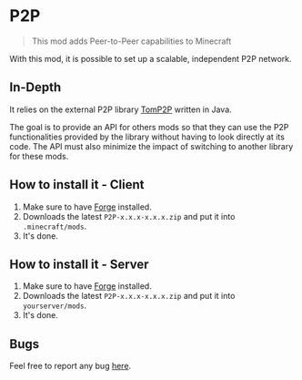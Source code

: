# P2P

> This mod adds Peer-to-Peer capabilities to Minecraft

With this mod, it is possible to set up a scalable, independent P2P network.

## In-Depth

It relies on the external P2P library [TomP2P](http://tomp2p.net/) written in Java.

The goal is to provide an API for others mods so that they can use the P2P functionalities provided by the library without having to look directly at its code. The API must also minimize the impact of switching to another library for these mods.

## How to install it - Client

1. Make sure to have [Forge](http://www.minecraftforge.net/wiki/Installation/Universal) installed.
2. Downloads the latest `P2P-x.x.x-x.x.x.zip` and put it into `.minecraft/mods`.
3. It's done.

## How to install it - Server

1. Make sure to have [Forge](http://www.minecraftforge.net/wiki/Installation/Universal) installed.
2. Downloads the latest `P2P-x.x.x-x.x.x.zip` and put it into `yourserver/mods`.
3. It's done.

## Bugs

Feel free to report any bug [here](https://github.com/Nauja/Minecraft/issues).
